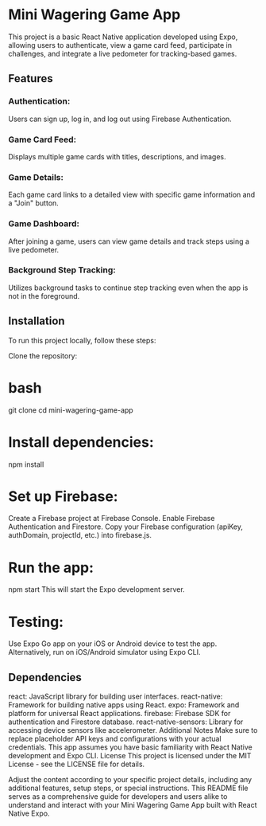 # Mini Wagering Game App
This project is a basic React Native application developed using Expo, allowing users to authenticate, view a game card feed, participate in challenges, and integrate a live pedometer for tracking-based games.

## Features

### Authentication:
Users can sign up, log in, and log out using Firebase Authentication.

### Game Card Feed: 
Displays multiple game cards with titles, descriptions, and images.

### Game Details: 
Each game card links to a detailed view with specific game information and a "Join" button.

### Game Dashboard:
After joining a game, users can view game details and track steps using a live pedometer.

### Background Step Tracking:
Utilizes background tasks to continue step tracking even when the app is not in the foreground.

## Installation
To run this project locally, follow these steps:

Clone the repository:

# bash
git clone <repository-url>
cd mini-wagering-game-app

# Install dependencies:
npm install

# Set up Firebase:
Create a Firebase project at Firebase Console.
Enable Firebase Authentication and Firestore.
Copy your Firebase configuration (apiKey, authDomain, projectId, etc.) into firebase.js.

# Run the app:
npm start
This will start the Expo development server.

# Testing:
Use Expo Go app on your iOS or Android device to test the app.
Alternatively, run on iOS/Android simulator using Expo CLI.

## Dependencies

react: JavaScript library for building user interfaces.
react-native: Framework for building native apps using React.
expo: Framework and platform for universal React applications.
firebase: Firebase SDK for authentication and Firestore database.
react-native-sensors: Library for accessing device sensors like accelerometer.
Additional Notes
Make sure to replace placeholder API keys and configurations with your actual credentials.
This app assumes you have basic familiarity with React Native development and Expo CLI.
License
This project is licensed under the MIT License - see the LICENSE file for details.

Adjust the content according to your specific project details, including any additional features, setup steps, or special instructions. This README file serves as a comprehensive guide for developers and users alike to understand and interact with your Mini Wagering Game App built with React Native Expo.





